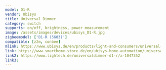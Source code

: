 ```yaml
---
model: D1-R
vendor: Ubisys
title: Universal Dimmer 
category: switch
supports: on/off, brightness, power measurement
image: /assets/images/devices/ubisys_D1-R.jpg
zigbeemodel: ['D1-R (5603)']
compatible: [z2m, conbee]
mlink: https://www.ubisys.de/en/products/light-and-consumers/universal-dimmer-d1-r/
link: https://www.smarthome-store.de/en/ubisys-home-automation/universaldimmer-d1r.html
link2: https://www.lightech.de/universaldimmer-d1-r/a-1047352
link3: 
---
```

